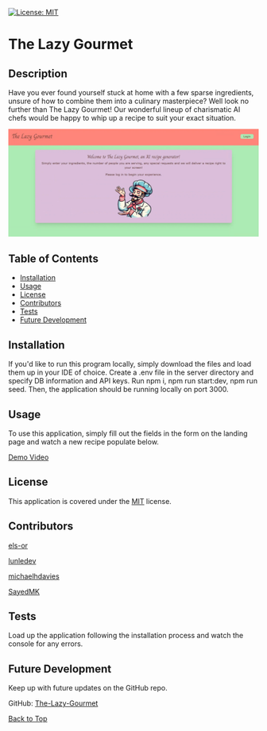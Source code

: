 [![License: MIT](https://img.shields.io/badge/License-MIT-yellow.svg)](https://opensource.org/licenses/MIT)
  
  # The Lazy Gourmet

  ## Description 

  Have you ever found yourself stuck at home with a few sparse ingredients, unsure of how to combine them into a culinary masterpiece? Well look no further than The Lazy Gourmet! Our wonderful lineup of charismatic AI chefs would be happy to whip up a recipe to suit your exact situation.

  ![](demo-screenshot.jpg)

  ## Table of Contents

  - [Installation](#installation)
  - [Usage](#usage)
  - [License](#license)
  - [Contributors](#contributors)
  - [Tests](#tests)
  - [Future Development](#future-development)

  ## Installation

  If you'd like to run this program locally, simply download the files and load them up in your IDE of choice. Create a .env file in the server directory and specify DB information and API keys. Run npm i, npm run start:dev, npm run seed. Then, the application should be running locally on port 3000.

  ## Usage

  To use this application, simply fill out the fields in the form on the landing page and watch a new recipe populate below.
  
  [Demo Video](/The%20Lazy%20Gourmet%20Demo.mp4) 

  ## License

  This application is covered under the [MIT](https://opensource.org/licenses/MIT) license.

  ## Contributors

  [els-or](https://github.com/els-or)

  [lunledev](https://github.com/lunledev)

  [michaelhdavies](https://github.com/michaelhdavies)

  [SayedMK](https://github.com/SayedMK)

  ## Tests

  Load up the application following the installation process and watch the console for any errors.

  ## Future Development
  
  Keep up with future updates on the GitHub repo.

  GitHub: [The-Lazy-Gourmet](https://github.com/els-or/The-Lazy-Gourmet)

  [Back to Top](#the-lazy-gourmet)
  
  